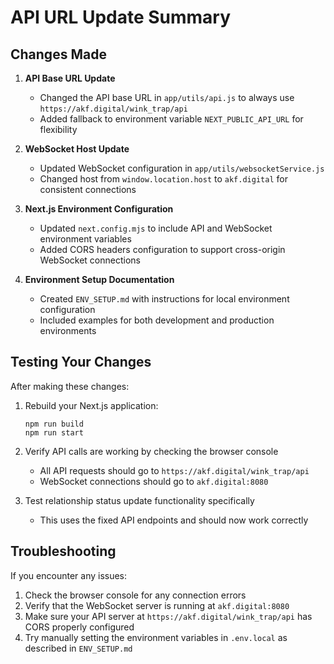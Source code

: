 # API URL Update Summary

## Changes Made

1. **API Base URL Update**
   - Changed the API base URL in `app/utils/api.js` to always use `https://akf.digital/wink_trap/api`
   - Added fallback to environment variable `NEXT_PUBLIC_API_URL` for flexibility

2. **WebSocket Host Update**
   - Updated WebSocket configuration in `app/utils/websocketService.js` 
   - Changed host from `window.location.host` to `akf.digital` for consistent connections

3. **Next.js Environment Configuration**
   - Updated `next.config.mjs` to include API and WebSocket environment variables
   - Added CORS headers configuration to support cross-origin WebSocket connections

4. **Environment Setup Documentation**
   - Created `ENV_SETUP.md` with instructions for local environment configuration
   - Included examples for both development and production environments

## Testing Your Changes

After making these changes:

1. Rebuild your Next.js application:
   ```
   npm run build
   npm run start
   ```

2. Verify API calls are working by checking the browser console
   - All API requests should go to `https://akf.digital/wink_trap/api`
   - WebSocket connections should go to `akf.digital:8080`

3. Test relationship status update functionality specifically
   - This uses the fixed API endpoints and should now work correctly

## Troubleshooting

If you encounter any issues:

1. Check the browser console for any connection errors
2. Verify that the WebSocket server is running at `akf.digital:8080`
3. Make sure your API server at `https://akf.digital/wink_trap/api` has CORS properly configured
4. Try manually setting the environment variables in `.env.local` as described in `ENV_SETUP.md` 